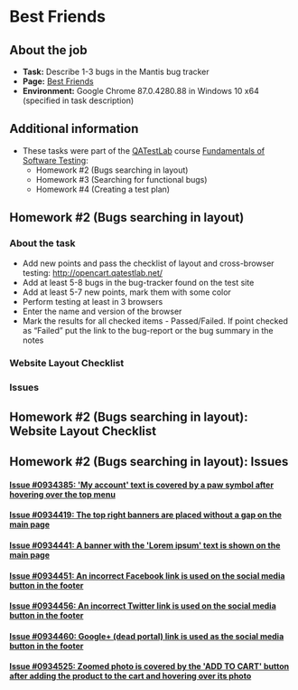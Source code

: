 # Best Friends

## About the job
- **Task:** Describe 1-3 bugs in the Mantis bug tracker
- **Page:** [Best Friends](http://opencart.qatestlab.net/)
- **Environment:** Google Chrome 87.0.4280.88 in Windows 10 x64 (specified in task description)

## Additional information
- These tasks were part of the [QATestLab](https://en.training.qatestlab.com/) course [Fundamentals of Software Testing](https://en.training.qatestlab.com/course/software-testing-fundamentals/):
    - Homework #2 (Bugs searching in layout)
    - Homework #3 (Searching for functional bugs)
    - Homework #4 (Creating a test plan)

## Homework #2 (Bugs searching in layout)

### About the task
- Add new points and pass the checklist of layout and cross-browser testing: http://opencart.qatestlab.net/
- Add at least 5-8 bugs in the bug-tracker found on the test site
- Add at least 5-7 new points, mark them with some color 
- Perform testing at least in 3 browsers
- Enter the name and version of the browser 
- Mark the results for all checked items - Passed/Failed. If point checked as “Failed” put the link to the bug-report or the bug summary in the notes

### Website Layout Checklist

### Issues

## Homework #2 (Bugs searching in layout): Website Layout Checklist

## Homework #2 (Bugs searching in layout): Issues
#### [Issue #0934385: 'My account' text is covered by a paw symbol after hovering over the top menu](0934385.md)

#### [Issue #0934419: The top right banners are placed without a gap on the main page](0934419.md)

#### [Issue #0934441: A banner with the 'Lorem ipsum' text is shown on the main page](0934441.md)

#### [Issue #0934451: An incorrect Facebook link is used on the social media button in the footer](0934451.md)

#### [Issue #0934456: An incorrect Twitter link is used on the social media button in the footer](0934456.md)

#### [Issue #0934460: Google+ (dead portal) link is used as the social media button in the footer](0934460.md)

#### [Issue #0934525: Zoomed photo is covered by the 'ADD TO CART' button after adding the product to the cart and hovering over its photo](0934525.md)
